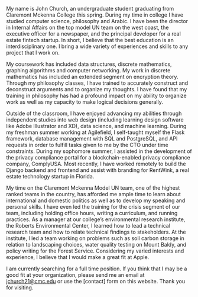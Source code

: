 My name is John Church, an undergraduate student graduating from Claremont Mckenna College this spring. During my time in college I have studied computer science, philosophy and Arabic. I have been the 
director in Internal Affairs on the top model UN team on the west coast, the executive officer for a newspaper, and the principal developer for a real estate fintech startup. In short, I believe that the best education is an interdisciplinary one. I bring a wide variety of experiences and skills to any project that I work on. 

My coursework has included data structures, discrete mathematics, graphing algorithms and computer networking. My work in discrete mathematics has included an extended segment on encryption theory. Through my philosophy classes, I have trained to accurately construct and deconstruct arguments and to organize my thoughts. I have found that my training in philosophy has had a profound impact on my ability to organize work as well as my capacity to make logical decisions generally.

Outside of the classroom, I have enjoyed advancing my abilities through independent studies into web design (including learning design software like Adobe Illustrator and XD), data science, and machine learning. During my freshman summer working at Agilefield, I self-taught myself the Flask framework, database management with SQL and PostgreSQL, and API requests in order to fulfill tasks given to me by the CTO under time constraints.  During my sophomore summer, I assisted in the development of the privacy compliance portal for a blockchain-enabled privacy compliance company, ComplyUSA. Most recently, I have worked remotely to build the Django backend and frontend and assist with branding for RentWink, a real estate technology startup in Florida.

My time on the Claremont Mckenna Model UN team, one of the highest ranked teams in the country, has afforded me ample time to learn about international and domestic politics as well as to develop my speaking and personal skills. I have even led the training for the crisis segment of our team, including holding office hours, writing a curriculum, and running practices. As a manager at our college’s environmental research institute, the Roberts Environmental Center, I learned how to lead a technical research team and how to relate technical findings to stakeholders. At the institute, I led a team working on problems such as soil carbon storage in relation to landscaping choices, water quality testing on Mount Baldy, and policy writing for the Forest Service. Considering my varied interests and experience, I believe that I would make a great fit at Apple. 

I am currently searching for a full time position. If you think that I may be a good fit at your organization, please send me an email at [jchurch21@cmc.edu]() or use the [contact] form on this website. Thank you for visiting. 